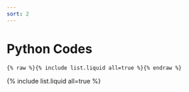 ```yaml
---
sort: 2 
---
```

# Python Codes

```
{% raw %}{% include list.liquid all=true %}{% endraw %}
```

{% include list.liquid all=true %}
